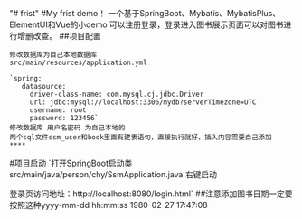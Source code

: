 "# frist" 
#My frist demo！
一个基于SpringBoot、Mybatis、MybatisPlus、ElementUI和Vue的小demo
可以注册登录，登录进入图书展示页面可以对图书进行增删改查。
##项目配置
~~~~
修改数据库为自己本地数据库
src/main/resources/application.yml

`spring:
   datasource:
     driver-class-name: com.mysql.cj.jdbc.Driver
     url: jdbc:mysql://localhost:3306/mydb?serverTimezone=UTC
     username: root
     password: 123456`
修改数据库 用户名密码 为自己本地的
两个sql文件ssm_user和book里面有建表语句，直接执行就好，插入内容需要自己添加
****
~~~~
#项目启动
`打开SpringBoot启动类
src/main/java/person/chy/SsmApplication.java
右键启动

登录页访问地址：http://localhost:8080/login.html`
##注意添加图书日期一定要按照这种yyyy-mm-dd hh:mm:ss 1980-02-27 17:47:08
